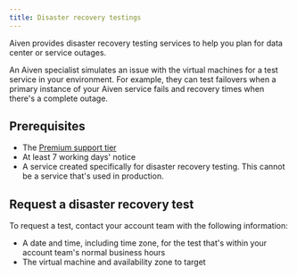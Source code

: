```yaml
---
title: Disaster recovery testings
---
```


Aiven provides disaster recovery testing services to help you plan for data center or service outages.

An Aiven specialist simulates an issue with the virtual machines for a test
service in your environment. For example, they can test failovers when a primary
instance of your Aiven service fails and recovery times when there's
a complete outage.

## Prerequisites

- The [Premium support tier](/docs/platform/howto/support)
- At least 7 working days' notice
- A service created specifically for disaster recovery testing. This cannot be
  a service that's used in production.

## Request a disaster recovery test

To request a test, contact your account team with the following information:

- A date and time, including time zone, for the test that's within your account team's
  normal business hours
- The virtual machine and availability zone to target
